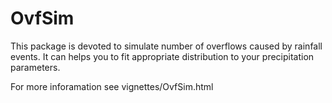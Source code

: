 # OvfSim

This package is devoted to simulate number of overflows caused by rainfall events. It can helps you to fit appropriate distribution to your precipitation parameters.

For more inforamation see vignettes/OvfSim.html
